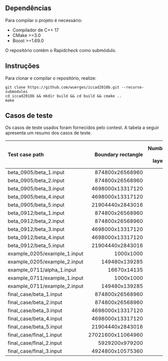 ## Dependências

Para compilar o projeto é necessário:

- Compilador de C++ 17
- CMake >=3.0
- Boost >=1.69.0

O repositório contém o Rapidcheck como submódulo.


## Instruções

Para clonar e compilar o repositório, realize:

```
git clone https://github.com/wuerges/iccad2018b.git --recurse-submodules
cd iccad2018b && mkdir build && cd build && cmake ..
make
```

## Casos de teste

Os casos de teste usados foram fornecidos pelo contest. 
A tabela a seguir apresenta um resumo dos casos de teste.

| Test case path | Boundary rectangle | Number of layers | Number of tracks | Number of buses | Number of bits in buses | Maximum number of pin shapes | Maximum number of bits per bus | Number of obstacles |
|:----|----:|----:|----:|----:|----:|----:|----:|----:|
| beta_0905/beta_1.input | 874800x26568960 | 3 | 49209 | 34 | 1260 | 2 | 66 | 159 |
| beta_0905/beta_2.input | 874800x26568960 | 3 | 49209 | 26 | 1262 | 2 | 107 | 0 |
| beta_0905/beta_3.input | 4698000x13317120 | 3 | 22732 | 60 | 665 | 2 | 24 | 555108 |
| beta_0905/beta_4.input | 4698000x13317120 | 3 | 22732 | 62 | 698 | 2 | 24 | 0 |
| beta_0905/beta_5.input | 21904440x2843016 | 4 | 54150 | 6 | 1964 | 2 | 449 | 0 |
| beta_0912/beta_1.input | 874800x26568960 | 3 | 49209 | 34 | 1260 | 2 | 66 | 159 |
| beta_0912/beta_2.input | 874800x26568960 | 3 | 49209 | 26 | 1262 | 2 | 107 | 0 |
| beta_0912/beta_3.input | 4698000x13317120 | 3 | 22732 | 60 | 665 | 2 | 24 | 555108 |
| beta_0912/beta_4.input | 4698000x13317120 | 3 | 22732 | 62 | 698 | 2 | 24 | 0 |
| beta_0912/beta_5.input | 21904440x2843016 | 4 | 54150 | 6 | 1964 | 2 | 449 | 0 |
| example_0205/example_1.input | 1000x1000 | 2 | 34 | 1 | 3 | 2 | 3 | 17 |
| example_0205/example_2.input | 149480x139285 | 5 | 7592 | 5 | 96 | 4 | 32 | 370 |
| example_0711/alpha_1.input | 16670x14135 | 3 | 287 | 3 | 64 | 2 | 32 | 10 |
| example_0711/example_1.input | 1000x1000 | 2 | 34 | 1 | 3 | 2 | 3 | 17 |
| example_0711/example_2.input | 149480x139285 | 5 | 7592 | 5 | 96 | 4 | 32 | 1510 |
| final_case/beta_1.input | 874800x26568960 | 3 | 49209 | 34 | 1260 | 2 | 66 | 159 |
| final_case/beta_2.input | 874800x26568960 | 3 | 49209 | 26 | 1262 | 2 | 107 | 0 |
| final_case/beta_3.input | 4698000x13317120 | 3 | 22732 | 60 | 665 | 2 | 24 | 555108 |
| final_case/beta_4.input | 4698000x13317120 | 3 | 22732 | 62 | 698 | 2 | 24 | 0 |
| final_case/beta_5.input | 21904440x2843016 | 4 | 54150 | 6 | 1964 | 2 | 449 | 0 |
| final_case/final_1.input | 27021600x11064960 | 3 | 81226 | 18 | 1032 | 2 | 130 | 0 |
| final_case/final_2.input | 5929200x979200 | 3 | 14209 | 70 | 1285 | 2 | 64 | 0 |
| final_case/final_3.input | 4924800x10575360 | 4 | 21379 | 47 | 852 | 2 | 133 | 0 |
